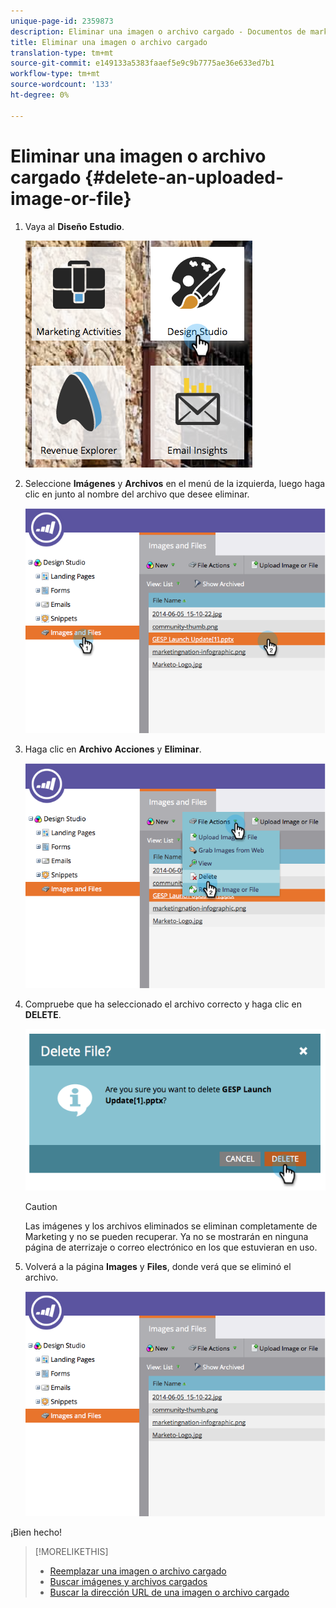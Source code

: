 ```yaml
---
unique-page-id: 2359873
description: Eliminar una imagen o archivo cargado - Documentos de marketing - Documentación del producto
title: Eliminar una imagen o archivo cargado
translation-type: tm+mt
source-git-commit: e149133a5383faaef5e9c9b7775ae36e633ed7b1
workflow-type: tm+mt
source-wordcount: '133'
ht-degree: 0%

---
```



# Eliminar una imagen o archivo cargado {#delete-an-uploaded-image-or-file}

1. Vaya al **Diseño** **Estudio**.

   ![](assets/designstudio-5.png)

1. Seleccione **Imágenes** y **Archivos** en el menú de la izquierda, luego haga clic en junto al nombre del archivo que desee eliminar.

   ![](assets/image2014-9-16-11-3a18-3a15.png)

1. Haga clic en **Archivo** **Acciones** y **Eliminar**.

   ![](assets/image2014-9-16-11-3a18-3a22.png)

1. Compruebe que ha seleccionado el archivo correcto y haga clic en **DELETE**.

   ![](assets/image2014-9-16-11-3a18-3a30.png)

   >[!CAUTION]
   >
   >Las imágenes y los archivos eliminados se eliminan completamente de Marketing y no se pueden recuperar.  Ya no se mostrarán en ninguna página de aterrizaje o correo electrónico en los que estuvieran en uso.

1. Volverá a la página **Images** y **Files**, donde verá que se eliminó el archivo.

   ![](assets/image2014-9-16-11-3a19-3a0.png)

¡Bien hecho!

>[!MORELIKETHIS]
>
>* [Reemplazar una imagen o archivo cargado](replace-an-uploaded-image-or-file.md)
>* [Buscar imágenes y archivos cargados](search-uploaded-images-and-files.md)
>* [Buscar la dirección URL de una imagen o archivo cargado](find-the-url-of-an-uploaded-image-or-file.md)

>



